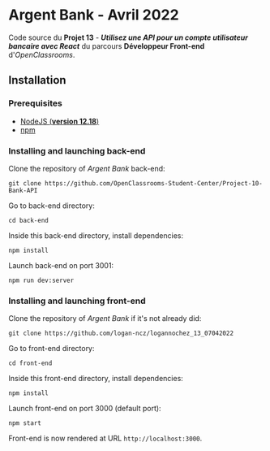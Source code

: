 # Argent Bank - Avril 2022

Code source du **Projet 13** - **_Utilisez une API pour un compte utilisateur bancaire avec React_** du parcours **Développeur Front-end** d'_OpenClassrooms_.

## Installation

### Prerequisites

- [NodeJS (**version 12.18**)](https://nodejs.org/en/)
- [npm](https://www.npmjs.com/)

### Installing and launching back-end

Clone the repository of _Argent Bank_ back-end:

`git clone https://github.com/OpenClassrooms-Student-Center/Project-10-Bank-API`

Go to back-end directory:

`cd back-end`

Inside this back-end directory, install dependencies:

`npm install`

Launch back-end on port 3001:

`npm run dev:server`

### Installing and launching front-end

Clone the repository of _Argent Bank_ if it's not already did:

`git clone https://github.com/logan-ncz/logannochez_13_07042022`

Go to front-end directory:

`cd front-end`

Inside this front-end directory, install dependencies:

`npm install`

Launch front-end on port 3000 (default port):

`npm start`

Front-end is now rendered at URL `http://localhost:3000`.
